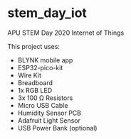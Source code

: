 # stem_day_iot
APU STEM Day 2020 Internet of Things

This project uses:
- BLYNK mobile app 
- ESP32-pico-kit
- Wire Kit
- Breadboard
- 1x RGB LED
- 3x 100 Ω Resistors
- Micro USB Cable
- Humidity Sensor PCB
- Adafruit Light Sensor
- USB Power Bank (optional)
